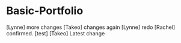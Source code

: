 # Basic-Portfolio

[Lynne] more changes
[Takeo] changes again
[Lynne] redo
[Rachel] confirmed.
[test]
[Takeo] Latest change